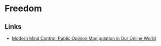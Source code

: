 # Freedom
## Links
- [Modern Mind Control: Public Opinion Manipulation in Our Online World](https://www.youtube.com/watch?v=gAmZXrSUofM&feature=youtu.be)